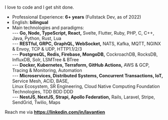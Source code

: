 I love to code and I get shit done.

- Professional Experience: **6+ years** (Fullstack Dev, as of 2022)
- English: **bilingual**
- Main technologies and paradigms:  
--- **Go, Node, TypeScript, React,** Svelte, Flutter, Ruby, PHP, C, C++, Java, Python, Rust, Lua  
--- **RESTful, GRPC, GraphQL, WebSocket,** NATS, Kafka, MQTT, NGINX & Envoy, TCP & UDP, HTTP1.1/2/3  
--- **PostgresQL, Redis, Firebase, MongoDB,** CockroachDB, RocksDB, InfluxDB, Solr, LSMTree & BTree  
--- **Docker, Kubernetes, Terraform, GitHub Actions,** AWS & GCP, Tracing & Monitoring, Automation  
--- **Microservices, Distributed Systems, Concurrent Transactions, IoT,** Service Mesh, ACID, BASE,  
    Linux Ecosystem, SR Engineering, Cloud Native Computing Foundation Technologies, TDD BDD DDD  
--- **NestJS, NextJS, Strapi, Apollo Federation,** Rails, Laravel, Stripe, SendGrid, Twilio, Maps  

Reach me via **https://linkedin.com/in/lavantien**
